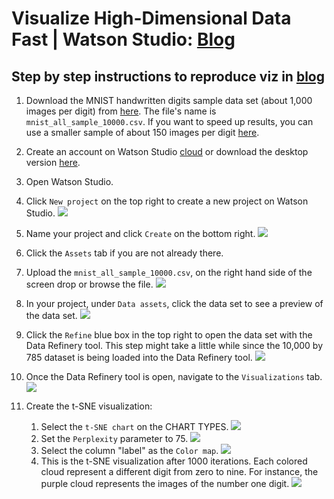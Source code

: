 # Visualize High-Dimensional Data Fast | Watson Studio: [Blog](ADD-LINK)

## Step by step instructions to reproduce viz in [blog](ADD-LINK)

1. Download the MNIST handwritten digits sample data set (about 1,000 images per digit) from [here](https://ibm.box.com/s/94e4q8askq82owlnr6qxerworm6cx2sp). The file's name is `mnist_all_sample_10000.csv`. If you want to speed up results, you can use a smaller sample of about 150 images per digit [here](https://ibm.box.com/s/g8x3jii28evb5332cjzojq813xj5n6vx). 

1. Create an account on Watson Studio [cloud](https://www.ibm.com/cloud/watson-studio) or download the desktop version [here](https://www.ibm.com/products/watson-studio-desktop).

1. Open Watson Studio.

1. Click `New project` on the top right to create a new project on Watson Studio. <img src="https://github.com/IBMDataScience/visualize-data-fast/blob/master/screenshots/1%20create%20project.png">

1. Name your project and click `Create` on the bottom right. <img src="https://github.com/IBMDataScience/visualize-high-dim-data-fast/blob/master/screenshots/1%20name%20and%20create%20project.png">

1. Click the `Assets` tab if you are not already there.

1. Upload the `mnist_all_sample_10000.csv`, on the right hand side of the screen drop or browse the file. <img src="https://github.com/IBMDataScience/visualize-high-dim-data-fast/blob/master/screenshots/2%20drop%20or%20browse%20mnist%20data%20set.png">

1. In your project, under `Data assets`, click the data set to see a preview of the data set. <img src="https://github.com/IBMDataScience/visualize-high-dim-data-fast/blob/master/screenshots/3%20click%20data%20set%20to%20preview.png">

1. Click the `Refine` blue box in the top right to open the data set with the Data Refinery tool. This step might take a little while since the 10,000 by 785 dataset is being loaded into the Data Refinery tool. <img src="https://github.com/IBMDataScience/visualize-high-dim-data-fast/blob/master/screenshots/4%20click%20refine.png">

1. Once the Data Refinery tool is open, navigate to the `Visualizations` tab. <img src="https://github.com/IBMDataScience/visualize-high-dim-data-fast/blob/master/screenshots/5%20navigate%20to%20viz.png">

1. Create the t-SNE visualization:
    1. Select the `t-SNE chart` on the CHART TYPES. <img src="https://github.com/IBMDataScience/visualize-high-dim-data-fast/blob/master/screenshots/6%20choose%20tsne.png">
    1. Set the `Perplexity` parameter to 75. <img src="https://github.com/IBMDataScience/visualize-high-dim-data-fast/blob/master/screenshots/7%20set%20perp%20to%2075.png">
    1. Select the column "label" as the `Color map`. <img src="https://github.com/IBMDataScience/visualize-high-dim-data-fast/blob/master/screenshots/8%20set%20color%20map%20to%20label.png">
    1. This is the t-SNE visualization after 1000 iterations. Each colored cloud represent a different digit from zero to nine. For instance, the purple cloud represents the images of the number one digit. <img src="https://github.com/IBMDataScience/visualize-high-dim-data-fast/blob/master/screenshots/9%20tsne%20after%201000%20iterations.png">
